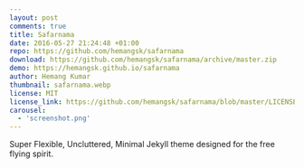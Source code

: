```yaml
---
layout: post
comments: true
title: Safarnama
date: 2016-05-27 21:24:48 +01:00
repo: https://github.com/hemangsk/safarnama
download: https://github.com/hemangsk/safarnama/archive/master.zip
demo: https://hemangsk.github.io/safarnama
author: Hemang Kumar
thumbnail: safarnama.webp
license: MIT
license_link: https://github.com/hemangsk/safarnama/blob/master/LICENSE.md
carousel:
  - 'screenshot.png'
---
```


Super Flexible, Uncluttered, Minimal Jekyll theme designed for the free flying spirit.
